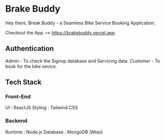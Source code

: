 # Brake Buddy

Hey there,
Break Buddy - a Seamless Bike Service Booking Application.

Checkout the App --> https://brakebuddy.vercel.app
## Authentication
*Admin* - To check the Signup database and Servicing data.
*Customer* - To book for the bike sevice.

## Tech Stack
### Front-End
UI : ReactJS
Styling : Tailwind CSS

### Backend
Runtime : Node.js
Database : MongoDB (Atlas)
